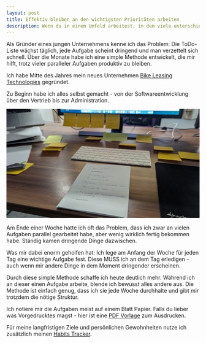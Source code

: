 ```yaml
---
layout: post
title: Effektiv bleiben an den wichtigsten Prioritäten arbeiten
description: Wenn du in einem Umfeld arbeitest, in dem viele unterschiedliche Prioritäten und Aufgaben zu erledigen sind, ist es wichtig, dass du effektiv bleibst und an den wichtigsten Prioritäten arbeitest. Was mir geholfen hat, beschreibe ich hier.
---
```


Als Gründer eines jungen Unternehmens kenne ich das Problem: Die ToDo-Liste wächst täglich, jede Aufgabe scheint dringend und man verzettelt sich schnell. Über die Monate habe ich eine simple Methode entwickelt, die mir hilft, trotz vieler paralleler Aufgaben produktiv zu bleiben.

Ich habe Mitte des Jahres mein neues Unternehmen [Bike Leasing Technologies](https://leasingautomation.de/) gegründet.

Zu Beginn habe ich alles selbst gemacht - von der Softwareentwicklung über den Vertrieb bis zur Administration.

![Wochenplaner, an den wichtigsten Prioritäten dran zu bleiben](/img/blog-posts/wochenplaner-header.jpg)

Am Ende einer Woche hatte ich oft das Problem, dass ich zwar an vielen Aufgaben parallel gearbeitet habe, aber wenig wirklich fertig bekommen habe. Ständig kamen dringende Dinge dazwischen.

Was mir dabei enorm geholfen hat: Ich lege am Anfang der Woche für jeden Tag eine wichtige Aufgabe fest. Diese MUSS ich an dem Tag erledigen - auch wenn mir andere Dinge in dem Moment dringender erscheinen.

Durch diese simple Methode schaffe ich heute deutlich mehr. Während ich an dieser einen Aufgabe arbeite, blende ich bewusst alles andere aus. Die Methode ist einfach genug, dass ich sie jede Woche durchhalte und gibt mir trotzdem die nötige Struktur.

Ich notiere mir die Aufgaben meist auf einem Blatt Papier. Falls du lieber was Vorgedrucktes magst - hier ist eine [PDF Vorlage](https://github.com/jnkwrych/jnkwrych.github.io/raw/master/files/Wochenplaner.pdf) zum Ausdrucken.

Für meine langfristigen Ziele und persönlichen Gewohnheiten nutze ich zusätzlich meinen [Habits Tracker](/blog/2024/01/01/unternehmer-routinen-produktivitaet-work-life-balance.html).